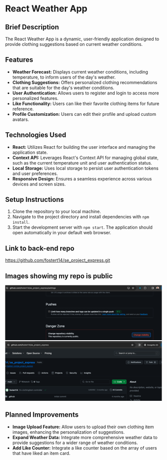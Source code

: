 # React Weather App

## Brief Description

The React Weather App is a dynamic, user-friendly application designed to provide clothing suggestions based on current weather conditions.

## Features

- **Weather Forecast:** Displays current weather conditions, including temperature, to inform users of the day's weather.
- **Clothing Suggestions:** Offers personalized clothing recommendations that are suitable for the day's weather conditions.
- **User Authentication:** Allows users to register and login to access more personalized features.
- **Like Functionality:** Users can like their favorite clothing items for future reference.
- **Profile Customization:** Users can edit their profile and upload custom avatars.

## Technologies Used

- **React:** Utilizes React for building the user interface and managing the application state.
- **Context API:** Leverages React's Context API for managing global state, such as the current temperature unit and user authentication status.
- **Local Storage:** Uses local storage to persist user authentication tokens and user preferences.
- **Responsive Design:** Ensures a seamless experience across various devices and screen sizes.

## Setup Instructions

1. Clone the repository to your local machine.
2. Navigate to the project directory and install dependencies with `npm install`.
3. Start the development server with `npm start`. The application should open automatically in your default web browser.

## Link to back-end repo

https://github.com/fostert14/se_project_express.git

## Images showing my repo is public

![An image showing that my back end repo has been set to public](./src//images/Git/repo-is-public.png)
![An image showing my back end repo being opened in an incognito tab which does not require log in](./src/images/Git/repo-opened-incognito.png)

## Planned Improvements

- **Image Upload Feature:** Allow users to upload their own clothing item images, enhancing the personalization of suggestions.
- **Expand Weather Data:** Integrate more comprehensive weather data to provide suggestions for a wider range of weather conditions.
- **Add Like Counter:** Integrate a like counter based on the array of users that have liked an item card.
